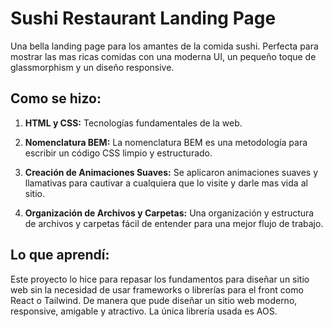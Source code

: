 # Sushi Restaurant Landing Page

Una bella landing page para los amantes de la comida sushi. Perfecta para mostrar las mas ricas comidas con una moderna UI, un pequeño toque de glassmorphism y un diseño responsive.


## Como se hizo:

1. **HTML y CSS:** Tecnologías fundamentales de la web.

2. **Nomenclatura BEM:** La nomenclatura BEM es una metodología para escribir un código CSS limpio y estructurado.

3. **Creación de Animaciones Suaves:** Se aplicaron animaciones suaves y llamativas para cautivar a cualquiera que lo visite y darle mas vida al sitio.

4. **Organización de Archivos y Carpetas:** Una organización y estructura de archivos y carpetas fácil de entender para una mejor flujo de trabajo.


## Lo que aprendí:

Este proyecto lo hice para repasar los fundamentos para diseñar un sitio web sin la necesidad de usar frameworks o librerías para el front como React o Tailwind. De manera que pude diseñar un sitio web moderno, responsive, amigable y atractivo. La única librería usada es AOS.